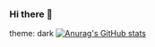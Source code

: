 ### Hi there 👋

<!--
**Cr1ms0nC0de/Cr1ms0nC0de** is a ✨ _special_ ✨ repository because its `README.md` (this file) appears on your GitHub profile.

Here are some ideas to get you started:

- 🔭 I’m currently working on ...
- 🌱 I’m currently learning ...
- 👯 I’m looking to collaborate on ...
- 🤔 I’m looking for help with ...
- 💬 Ask me about ...
- 📫 How to reach me: ...
- 😄 Pronouns: ...
- ⚡ Fun fact: ...
-->
theme: dark
[![Anurag's GitHub stats](https://github-readme-stats.vercel.app/api?username=Cr1ms0nC0de)](https://github.com/anuraghazra/github-readme-stats)
